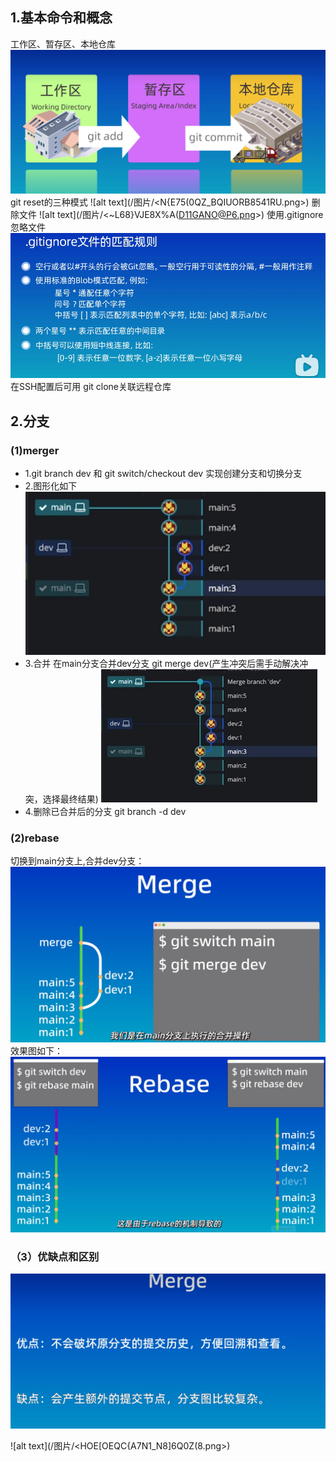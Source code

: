 ## 1.基本命令和概念

工作区、暂存区、本地仓库
![alt text](/图片/RO{]E~}{EZFZB0H%25RFZ5PUB.png)
git reset的三种模式
![alt text](/图片/<N{E75(0QZ_BQIUORB8541RU.png>)
删除文件
![alt text](/图片/<~L68}VJE8X%A(D11GANO@P6.png>)
使用.gitignore忽略文件
![alt text](/图片/image.png)
在SSH配置后可用 git clone关联远程仓库

## 2.分支
### (1)merger
* 1.git branch dev 和 git switch/checkout dev 实现创建分支和切换分支
* 2.图形化如下
  ![alt text](/图片/image-2.png)
* 3.合并 在main分支合并dev分支 git merge dev(产生冲突后需手动解决冲突，选择最终结果)
 ![alt text](/图片/image-3.png)
* 4.删除已合并后的分支 git branch -d dev
### (2)rebase
切换到main分支上,合并dev分支：
![alt text](/图片/L9[17V{TK3{OF9~%$95LXDQ.png)
效果图如下：
![alt text](/图片/2D]1`IQPNYD5NI{}QS0VO1B.png)
### （3）优缺点和区别
![alt text](/图片/3HC701@@E}Z_6O1DADPXTXJ.png)

![alt text](/图片/<HOE[OEQC{A7N1_N8]6Q0Z(8.png>)